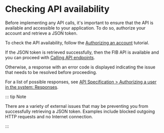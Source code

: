 # Checking API availability

Before implementing any API calls, it's important to ensure that the API is available and accessible to your application. To do so, authorize your account and retrieve a JSON token.

To check the API availability, follow the [Authorizing an account](../tutorials-api/authorizing-an-account.md) tutorial.

If the JSON token is retrieved successfully, then the FIB API is available and you can proceed with [Calling API endpoints](../getting-started/calling-api-endpoints.md).

Otherwise, a response with an error code is displayed indicating the issue that needs to be resolved before proceeding.

For a list of possible responses, see [API Specification > Authorizing a user in the system: Responses](../api-specification/auth-controller/authorizing-a-user-in-the-system.md#responses).

::: tip Note

There are a variety of external issues that may be preventing you from successfully retrieving a JSON token. Examples include blocked outgoing HTTP requests and no Internet connection.

:::
